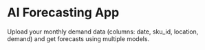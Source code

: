 # AI Forecasting App
Upload your monthly demand data (columns: date, sku_id, location, demand) and get forecasts using multiple models.
